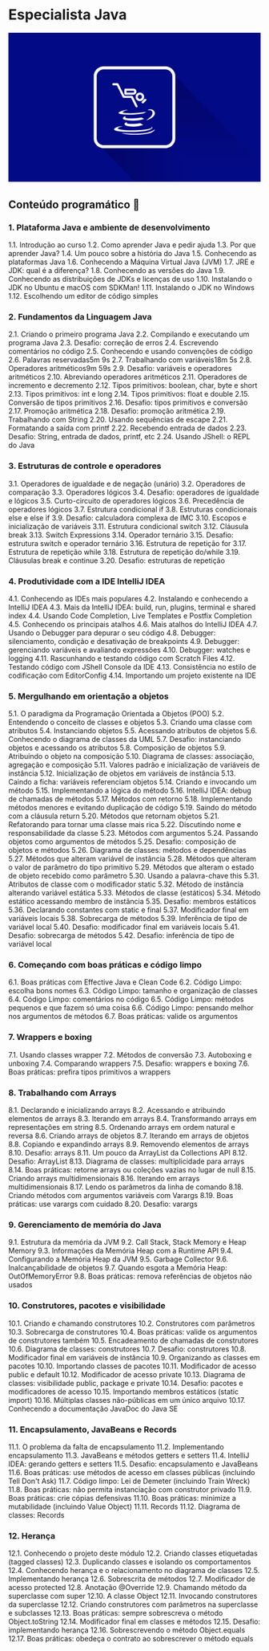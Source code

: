# Especialista Java

<p  align="center">
	 <img alt="Proffy" src=".github/especialista-java.png"/>  
</p>

## Conteúdo programático 📖

### 1. Plataforma Java e ambiente de desenvolvimento

1.1. Introdução ao curso
1.2. Como aprender Java e pedir ajuda
1.3. Por que aprender Java?
1.4. Um pouco sobre a história do Java
1.5. Conhecendo as plataformas Java
1.6. Conhecendo a Máquina Virtual Java (JVM)
1.7. JRE e JDK: qual é a diferença?
1.8. Conhecendo as versões do Java
1.9. Conhecendo as distribuições de JDKs e licenças de uso
1.10. Instalando o JDK no Ubuntu e macOS com SDKMan!
1.11. Instalando o JDK no Windows
1.12. Escolhendo um editor de código simples

### 2. Fundamentos da Linguagem Java

2.1. Criando o primeiro programa Java
2.2. Compilando e executando um programa Java
2.3. Desafio: correção de erros
2.4. Escrevendo comentários no código
2.5. Conhecendo e usando convenções de código
2.6. Palavras reservadas5m 9s
2.7. Trabalhando com variáveis18m 5s
2.8. Operadores aritméticos9m 59s
2.9. Desafio: variáveis e operadores aritméticos
2.10. Abreviando operadores aritméticos
2.11. Operadores de incremento e decremento
2.12. Tipos primitivos: boolean, char, byte e short
2.13. Tipos primitivos: int e long
2.14. Tipos primitivos: float e double
2.15. Conversão de tipos primitivos
2.16. Desafio: tipos primitivos e conversão
2.17. Promoção aritmética
2.18. Desafio: promoção aritmética
2.19. Trabalhando com String
2.20. Usando sequências de escape
2.21. Formatando a saída com printf
2.22. Recebendo entrada de dados
2.23. Desafio: String, entrada de dados, printf, etc
2.24. Usando JShell: o REPL do Java

### 3. Estruturas de controle e operadores

3.1. Operadores de igualdade e de negação (unário)
3.2. Operadores de comparação
3.3. Operadores lógicos
3.4. Desafio: operadores de igualdade e lógicos
3.5. Curto-circuito de operadores lógicos
3.6. Precedência de operadores lógicos
3.7. Estrutura condicional if
3.8. Estruturas condicionais else e else if
3.9. Desafio: calculadora complexa de IMC
3.10. Escopos e inicialização de variáveis
3.11. Estrutura condicional switch
3.12. Cláusula break
3.13. Switch Expressions
3.14. Operador ternário
3.15. Desafio: estrutura switch e operador ternário
3.16. Estrutura de repetição for
3.17. Estrutura de repetição while
3.18. Estrutura de repetição do/while
3.19. Cláusulas break e continue
3.20. Desafio: estruturas de repetição

### 4. Produtividade com a IDE IntelliJ IDEA

4.1. Conhecendo as IDEs mais populares
4.2. Instalando e conhecendo a IntelliJ IDEA
4.3. Mais da IntelliJ IDEA: build, run, plugins, terminal e shared index
4.4. Usando Code Completion, Live Templates e Postfix Completion
4.5. Conhecendo os principais atalhos
4.6. Mais atalhos do IntelliJ IDEA
4.7. Usando o Debugger para depurar o seu código
4.8. Debugger: silenciamento, condição e desativação de breakpoints
4.9. Debugger: gerenciando variáveis e avaliando expressões
4.10. Debugger: watches e logging
4.11. Rascunhando e testando código com Scratch Files
4.12. Testando código com JShell Console da IDE
4.13. Consistência no estilo de codificação com EditorConfig
4.14. Importando um projeto existente na IDE

### 5. Mergulhando em orientação a objetos

5.1. O paradigma da Programação Orientada a Objetos (POO)
5.2. Entendendo o conceito de classes e objetos
5.3. Criando uma classe com atributos
5.4. Instanciando objetos
5.5. Acessando atributos de objetos
5.6. Conhecendo o diagrama de classes da UML
5.7. Desafio: instanciando objetos e acessando os atributos
5.8. Composição de objetos
5.9. Atribuindo o objeto na composição
5.10. Diagrama de classes: associação, agregação e composição
5.11. Valores padrão e inicialização de variáveis de instância
5.12. Inicialização de objetos em variáveis de instância
5.13. Caindo a ficha: variáveis referenciam objetos
5.14. Criando e invocando um método
5.15. Implementando a lógica do método
5.16. IntelliJ IDEA: debug de chamadas de métodos
5.17. Métodos com retorno
5.18. Implementando métodos menores e evitando duplicação de código
5.19. Saindo do método com a cláusula return
5.20. Métodos que retornam objetos
5.21. Refatorando para tornar uma classe mais rica
5.22. Discutindo nome e responsabilidade da classe
5.23. Métodos com argumentos
5.24. Passando objetos como argumentos de métodos
5.25. Desafio: composição de objetos e métodos
5.26. Diagrama de classes: métodos e dependências
5.27. Métodos que alteram variável de instância
5.28. Métodos que alteram o valor de parâmetro do tipo primitivo
5.29. Métodos que alteram o estado de objeto recebido como parâmetro
5.30. Usando a palavra-chave this
5.31. Atributos de classe com o modificador static
5.32. Método de instância alterando variável estática
5.33. Métodos de classe (estáticos)
5.34. Método estático acessando membro de instância
5.35. Desafio: membros estáticos
5.36. Declarando constantes com static e final
5.37. Modificador final em variáveis locais
5.38. Sobrecarga de métodos
5.39. Inferência de tipo de variável local
5.40. Desafio: modificador final em variáveis locais
5.41. Desafio: sobrecarga de métodos
5.42. Desafio: inferência de tipo de variável local

### 6. Começando com boas práticas e código limpo

6.1. Boas práticas com Effective Java e Clean Code
6.2. Código Limpo: escolha bons nomes
6.3. Código Limpo: tamanho e organização de classes
6.4. Código Limpo: comentários no código
6.5. Código Limpo: métodos pequenos e que fazem só uma coisa
6.6. Código Limpo: pensando melhor nos argumentos de métodos
6.7. Boas práticas: valide os argumentos

### 7. Wrappers e boxing

7.1. Usando classes wrapper
7.2. Métodos de conversão
7.3. Autoboxing e unboxing
7.4. Comparando wrappers
7.5. Desafio: wrappers e boxing
7.6. Boas práticas: prefira tipos primitivos a wrappers

### 8. Trabalhando com Arrays

8.1. Declarando e inicializando arrays
8.2. Acessando e atribuindo elementos de arrays
8.3. Iterando em arrays
8.4. Transformando arrays em representações em string
8.5. Ordenando arrays em ordem natural e reversa
8.6. Criando arrays de objetos
8.7. Iterando em arrays de objetos
8.8. Copiando e expandindo arrays
8.9. Removendo elementos de arrays
8.10. Desafio: arrays
8.11. Um pouco da ArrayList da Collections API
8.12. Desafio: ArrayList
8.13. Diagrama de classes: multiplicidade para arrays
8.14. Boas práticas: retorne arrays ou coleções vazias no lugar de null
8.15. Criando arrays multidimensionais
8.16. Iterando em arrays multidimensionais
8.17. Lendo os parâmetros da linha de comando
8.18. Criando métodos com argumentos variáveis com Varargs
8.19. Boas práticas: use varargs com cuidado
8.20. Desafio: varargs

### 9. Gerenciamento de memória do Java

9.1. Estrutura da memória da JVM
9.2. Call Stack, Stack Memory e Heap Memory
9.3. Informações da Memória Heap com a Runtime API
9.4. Configurando a Memória Heap da JVM
9.5. Garbage Collector
9.6. Inalcançabilidade de objetos
9.7. Quando esgota a Memória Heap: OutOfMemoryError
9.8. Boas práticas: remova referências de objetos não usados

### 10. Construtores, pacotes e visibilidade

10.1. Criando e chamando construtores
10.2. Construtores com parâmetros
10.3. Sobrecarga de construtores
10.4. Boas práticas: valide os argumentos de construtores também
10.5. Encadeamento de chamadas de construtores
10.6. Diagrama de classes: construtores
10.7. Desafio: construtores
10.8. Modificador final em variáveis de instância
10.9. Organizando as classes em pacotes
10.10. Importando classes de pacotes
10.11. Modificador de acesso public e default
10.12. Modificador de acesso private
10.13. Diagrama de classes: visibilidade public, package e private
10.14. Desafio: pacotes e modificadores de acesso
10.15. Importando membros estáticos (static import)
10.16. Múltiplas classes não-públicas em um único arquivo
10.17. Conhecendo a documentação JavaDoc do Java SE

### 11. Encapsulamento, JavaBeans e Records

11.1. O problema da falta de encapsulamento
11.2. Implementando encapsulamento
11.3. JavaBeans e métodos getters e setters
11.4. IntelliJ IDEA: gerando getters e setters
11.5. Desafio: encapsulamento e JavaBeans
11.6. Boas práticas: use métodos de acesso em classes públicas (incluindo Tell Don't Ask)
11.7. Código limpo: Lei de Demeter (incluindo Train Wreck)
11.8. Boas práticas: não permita instanciação com construtor privado
11.9. Boas práticas: crie cópias defensivas
11.10. Boas práticas: minimize a mutabilidade (incluindo Value Object)
11.11. Records
11.12. Diagrama de classes: Records

### 12. Herança

12.1. Conhecendo o projeto deste módulo
12.2. Criando classes etiquetadas (tagged classes)
12.3. Duplicando classes e isolando os comportamentos
12.4. Conhecendo herança e o relacionamento no diagrama de classes
12.5. Implementando herança
12.6. Sobrescrita de métodos
12.7. Modificador de acesso protected
12.8. Anotação @Override
12.9. Chamando método da superclasse com super
12.10. A classe Object
12.11. Invocando construtores da superclasse
12.12. Criando construtores com parâmetros na superclasse e subclasses
12.13. Boas práticas: sempre sobrescreva o método Object.toString
12.14. Modificador final em classes e métodos
12.15. Desafio: implementando herança
12.16. Sobrescrevendo o método Object.equals
12.17. Boas práticas: obedeça o contrato ao sobrescrever o método equals
